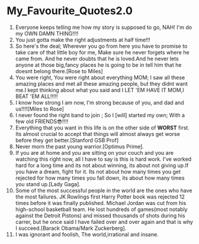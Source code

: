 # My_Favourite_Quotes2.0
1) Everyone keeps telling me how my story is supposed to go, NAH! I'm do my OWN DAMN THING!!!!
2) You just gotta make the right adjustments at half time!!!
3) So here's the deal; Wherever you go from here you have to promise to take care of that little boy for me, Make sure he never forgets where he came from. And he never doubts that he is loved.And he never lets anyone at those big,fancy places he is going to be in tell him that he doesnt belong there.[Rose to Miles]
4) You were right, You were right about everything MOM; I saw all these amazing places and met all these amazing people, but they didnt want me.I kept thinking about what you said and I LET 'EM HAVE IT MOM,I BEAT 'EM ALL!!!!!
5) I know how strong I am now, I'm strong because of you, and dad and us!!!![Miles to Rose]
6) I never found the right band to join ; So I [will] started my own; With a few old FRIENDS😎!!!!
7) Everything that you want in this life is on the other side of **WORST** first. Its almost crucial to accept that things will almost always get worse before they get better.[Stanford GSB Prof]
8) Never morn the past young warrior.[Optimus Prime].
9) If you are at home and you are sitting on your couch and you are watching this right now, all I have to say is this is hard work. I've worked hard for a long time and its not about winning, its about not giving up.If you have a dream, fight for it. Its not about how many times you get rejected for how many times you fall down, its about how many times you stand up.[Lady Gaga].
10) Some of the most successful people in the world are the ones who have the most failures. JK Rowlings first Harry Potter book was rejected 12 times before it was finally published. Michael Jordan was cut from his high-school basketball team. He lost hundreds of games(most notably against the Detroit Pistons) and missed thousands of shots during his carrer, but he once said I have failed over and over again and that is why I succeed.[Barack Obama/Mark Zuckerberg].
11) I was ignorant and foolish, The world,irrational and insane.